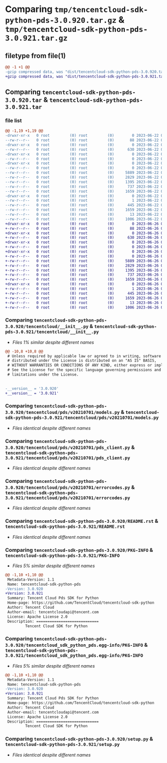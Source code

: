 # Comparing `tmp/tencentcloud-sdk-python-pds-3.0.920.tar.gz` & `tmp/tencentcloud-sdk-python-pds-3.0.921.tar.gz`

## filetype from file(1)

```diff
@@ -1 +1 @@
-gzip compressed data, was "dist/tencentcloud-sdk-python-pds-3.0.920.tar", last modified: Thu Jun 22 00:32:00 2023, max compression
+gzip compressed data, was "dist/tencentcloud-sdk-python-pds-3.0.921.tar", last modified: Mon Jun 26 00:30:05 2023, max compression
```

## Comparing `tencentcloud-sdk-python-pds-3.0.920.tar` & `tencentcloud-sdk-python-pds-3.0.921.tar`

### file list

```diff
@@ -1,19 +1,19 @@
-drwxr-xr-x   0 root         (0) root         (0)        0 2023-06-22 00:32:00.000000 tencentcloud-sdk-python-pds-3.0.920/
--rw-r--r--   0 root         (0) root         (0)       88 2023-06-22 00:32:00.000000 tencentcloud-sdk-python-pds-3.0.920/setup.cfg
-drwxr-xr-x   0 root         (0) root         (0)        0 2023-06-22 00:32:00.000000 tencentcloud-sdk-python-pds-3.0.920/tencentcloud/
--rw-r--r--   0 root         (0) root         (0)      630 2023-06-22 00:32:00.000000 tencentcloud-sdk-python-pds-3.0.920/tencentcloud/__init__.py
-drwxr-xr-x   0 root         (0) root         (0)        0 2023-06-22 00:32:00.000000 tencentcloud-sdk-python-pds-3.0.920/tencentcloud/pds/
--rw-r--r--   0 root         (0) root         (0)        0 2023-06-22 00:32:00.000000 tencentcloud-sdk-python-pds-3.0.920/tencentcloud/pds/__init__.py
-drwxr-xr-x   0 root         (0) root         (0)        0 2023-06-22 00:32:00.000000 tencentcloud-sdk-python-pds-3.0.920/tencentcloud/pds/v20210701/
--rw-r--r--   0 root         (0) root         (0)        0 2023-06-22 00:32:00.000000 tencentcloud-sdk-python-pds-3.0.920/tencentcloud/pds/v20210701/__init__.py
--rw-r--r--   0 root         (0) root         (0)     5889 2023-06-22 00:32:00.000000 tencentcloud-sdk-python-pds-3.0.920/tencentcloud/pds/v20210701/models.py
--rw-r--r--   0 root         (0) root         (0)     2829 2023-06-22 00:32:00.000000 tencentcloud-sdk-python-pds-3.0.920/tencentcloud/pds/v20210701/pds_client.py
--rw-r--r--   0 root         (0) root         (0)     1395 2023-06-22 00:32:00.000000 tencentcloud-sdk-python-pds-3.0.920/tencentcloud/pds/v20210701/errorcodes.py
--rw-r--r--   0 root         (0) root         (0)      737 2023-06-22 00:32:00.000000 tencentcloud-sdk-python-pds-3.0.920/README.rst
--rw-r--r--   0 root         (0) root         (0)     1659 2023-06-22 00:32:00.000000 tencentcloud-sdk-python-pds-3.0.920/PKG-INFO
-drwxr-xr-x   0 root         (0) root         (0)        0 2023-06-22 00:32:00.000000 tencentcloud-sdk-python-pds-3.0.920/tencentcloud_sdk_python_pds.egg-info/
--rw-r--r--   0 root         (0) root         (0)        1 2023-06-22 00:32:00.000000 tencentcloud-sdk-python-pds-3.0.920/tencentcloud_sdk_python_pds.egg-info/dependency_links.txt
--rw-r--r--   0 root         (0) root         (0)      445 2023-06-22 00:32:00.000000 tencentcloud-sdk-python-pds-3.0.920/tencentcloud_sdk_python_pds.egg-info/SOURCES.txt
--rw-r--r--   0 root         (0) root         (0)     1659 2023-06-22 00:32:00.000000 tencentcloud-sdk-python-pds-3.0.920/tencentcloud_sdk_python_pds.egg-info/PKG-INFO
--rw-r--r--   0 root         (0) root         (0)       13 2023-06-22 00:32:00.000000 tencentcloud-sdk-python-pds-3.0.920/tencentcloud_sdk_python_pds.egg-info/top_level.txt
--rw-r--r--   0 root         (0) root         (0)     1006 2023-06-22 00:32:00.000000 tencentcloud-sdk-python-pds-3.0.920/setup.py
+drwxr-xr-x   0 root         (0) root         (0)        0 2023-06-26 00:30:05.000000 tencentcloud-sdk-python-pds-3.0.921/
+-rw-r--r--   0 root         (0) root         (0)       88 2023-06-26 00:30:05.000000 tencentcloud-sdk-python-pds-3.0.921/setup.cfg
+drwxr-xr-x   0 root         (0) root         (0)        0 2023-06-26 00:30:05.000000 tencentcloud-sdk-python-pds-3.0.921/tencentcloud/
+-rw-r--r--   0 root         (0) root         (0)      630 2023-06-26 00:30:05.000000 tencentcloud-sdk-python-pds-3.0.921/tencentcloud/__init__.py
+drwxr-xr-x   0 root         (0) root         (0)        0 2023-06-26 00:30:05.000000 tencentcloud-sdk-python-pds-3.0.921/tencentcloud/pds/
+-rw-r--r--   0 root         (0) root         (0)        0 2023-06-26 00:30:05.000000 tencentcloud-sdk-python-pds-3.0.921/tencentcloud/pds/__init__.py
+drwxr-xr-x   0 root         (0) root         (0)        0 2023-06-26 00:30:05.000000 tencentcloud-sdk-python-pds-3.0.921/tencentcloud/pds/v20210701/
+-rw-r--r--   0 root         (0) root         (0)        0 2023-06-26 00:30:05.000000 tencentcloud-sdk-python-pds-3.0.921/tencentcloud/pds/v20210701/__init__.py
+-rw-r--r--   0 root         (0) root         (0)     5889 2023-06-26 00:30:05.000000 tencentcloud-sdk-python-pds-3.0.921/tencentcloud/pds/v20210701/models.py
+-rw-r--r--   0 root         (0) root         (0)     2829 2023-06-26 00:30:05.000000 tencentcloud-sdk-python-pds-3.0.921/tencentcloud/pds/v20210701/pds_client.py
+-rw-r--r--   0 root         (0) root         (0)     1395 2023-06-26 00:30:05.000000 tencentcloud-sdk-python-pds-3.0.921/tencentcloud/pds/v20210701/errorcodes.py
+-rw-r--r--   0 root         (0) root         (0)      737 2023-06-26 00:30:05.000000 tencentcloud-sdk-python-pds-3.0.921/README.rst
+-rw-r--r--   0 root         (0) root         (0)     1659 2023-06-26 00:30:05.000000 tencentcloud-sdk-python-pds-3.0.921/PKG-INFO
+drwxr-xr-x   0 root         (0) root         (0)        0 2023-06-26 00:30:05.000000 tencentcloud-sdk-python-pds-3.0.921/tencentcloud_sdk_python_pds.egg-info/
+-rw-r--r--   0 root         (0) root         (0)        1 2023-06-26 00:30:05.000000 tencentcloud-sdk-python-pds-3.0.921/tencentcloud_sdk_python_pds.egg-info/dependency_links.txt
+-rw-r--r--   0 root         (0) root         (0)      445 2023-06-26 00:30:05.000000 tencentcloud-sdk-python-pds-3.0.921/tencentcloud_sdk_python_pds.egg-info/SOURCES.txt
+-rw-r--r--   0 root         (0) root         (0)     1659 2023-06-26 00:30:05.000000 tencentcloud-sdk-python-pds-3.0.921/tencentcloud_sdk_python_pds.egg-info/PKG-INFO
+-rw-r--r--   0 root         (0) root         (0)       13 2023-06-26 00:30:05.000000 tencentcloud-sdk-python-pds-3.0.921/tencentcloud_sdk_python_pds.egg-info/top_level.txt
+-rw-r--r--   0 root         (0) root         (0)     1006 2023-06-26 00:30:05.000000 tencentcloud-sdk-python-pds-3.0.921/setup.py
```

### Comparing `tencentcloud-sdk-python-pds-3.0.920/tencentcloud/__init__.py` & `tencentcloud-sdk-python-pds-3.0.921/tencentcloud/__init__.py`

 * *Files 1% similar despite different names*

```diff
@@ -10,8 +10,8 @@
 # Unless required by applicable law or agreed to in writing, software
 # distributed under the License is distributed on an "AS IS" BASIS,
 # WITHOUT WARRANTIES OR CONDITIONS OF ANY KIND, either express or implied.
 # See the License for the specific language governing permissions and
 # limitations under the License.
 
 
-__version__ = '3.0.920'
+__version__ = '3.0.921'
```

### Comparing `tencentcloud-sdk-python-pds-3.0.920/tencentcloud/pds/v20210701/models.py` & `tencentcloud-sdk-python-pds-3.0.921/tencentcloud/pds/v20210701/models.py`

 * *Files identical despite different names*

### Comparing `tencentcloud-sdk-python-pds-3.0.920/tencentcloud/pds/v20210701/pds_client.py` & `tencentcloud-sdk-python-pds-3.0.921/tencentcloud/pds/v20210701/pds_client.py`

 * *Files identical despite different names*

### Comparing `tencentcloud-sdk-python-pds-3.0.920/tencentcloud/pds/v20210701/errorcodes.py` & `tencentcloud-sdk-python-pds-3.0.921/tencentcloud/pds/v20210701/errorcodes.py`

 * *Files identical despite different names*

### Comparing `tencentcloud-sdk-python-pds-3.0.920/README.rst` & `tencentcloud-sdk-python-pds-3.0.921/README.rst`

 * *Files identical despite different names*

### Comparing `tencentcloud-sdk-python-pds-3.0.920/PKG-INFO` & `tencentcloud-sdk-python-pds-3.0.921/PKG-INFO`

 * *Files 5% similar despite different names*

```diff
@@ -1,10 +1,10 @@
 Metadata-Version: 1.1
 Name: tencentcloud-sdk-python-pds
-Version: 3.0.920
+Version: 3.0.921
 Summary: Tencent Cloud Pds SDK for Python
 Home-page: https://github.com/TencentCloud/tencentcloud-sdk-python
 Author: Tencent Cloud
 Author-email: tencentcloudapi@tencent.com
 License: Apache License 2.0
 Description: ============================
         Tencent Cloud SDK for Python
```

### Comparing `tencentcloud-sdk-python-pds-3.0.920/tencentcloud_sdk_python_pds.egg-info/PKG-INFO` & `tencentcloud-sdk-python-pds-3.0.921/tencentcloud_sdk_python_pds.egg-info/PKG-INFO`

 * *Files 5% similar despite different names*

```diff
@@ -1,10 +1,10 @@
 Metadata-Version: 1.1
 Name: tencentcloud-sdk-python-pds
-Version: 3.0.920
+Version: 3.0.921
 Summary: Tencent Cloud Pds SDK for Python
 Home-page: https://github.com/TencentCloud/tencentcloud-sdk-python
 Author: Tencent Cloud
 Author-email: tencentcloudapi@tencent.com
 License: Apache License 2.0
 Description: ============================
         Tencent Cloud SDK for Python
```

### Comparing `tencentcloud-sdk-python-pds-3.0.920/setup.py` & `tencentcloud-sdk-python-pds-3.0.921/setup.py`

 * *Files identical despite different names*

